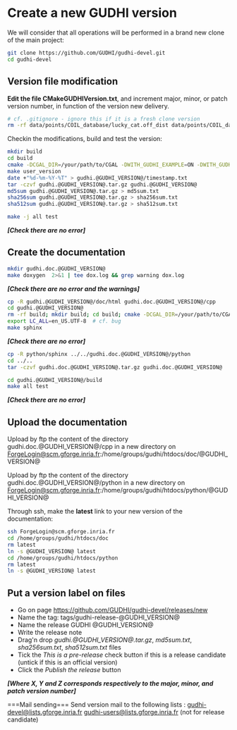 # Create a new GUDHI version

We will consider that all operations will be performed in a brand new clone of the main project:
```bash
git clone https://github.com/GUDHI/gudhi-devel.git
cd gudhi-devel
```

## Version file modification

**Edit the file CMakeGUDHIVersion.txt**, and increment major, minor, or patch version number, in function of the version new delivery.
```bash
# cf. .gitignore - ignore this if it is a fresh clone version
rm -rf data/points/COIL_database/lucky_cat.off_dist data/points/COIL_database/lucky_cat.off_sc.dot data/points/KleinBottle5D.off_dist data/points/KleinBottle5D.off_sc.dot data/points/human.off_dist data/points/human.off_sc.off data/points/human.off_sc.txt
```

Checkin the modifications, build and test the version:
```bash
mkdir build
cd build
cmake -DCGAL_DIR=/your/path/to/CGAL -DWITH_GUDHI_EXAMPLE=ON -DWITH_GUDHI_BENCHMARK=ON  -DUSER_VERSION_DIR=gudhi.@GUDHI_VERSION@ -DPython_ADDITIONAL_VERSIONS=3 ..
make user_version
date +"%d-%m-%Y-%T" > gudhi.@GUDHI_VERSION@/timestamp.txt
tar -czvf gudhi.@GUDHI_VERSION@.tar.gz gudhi.@GUDHI_VERSION@
md5sum gudhi.@GUDHI_VERSION@.tar.gz > md5sum.txt
sha256sum gudhi.@GUDHI_VERSION@.tar.gz > sha256sum.txt
sha512sum gudhi.@GUDHI_VERSION@.tar.gz > sha512sum.txt

make -j all test
```

***[Check there are no error]***

## Create the documentation
```bash
mkdir gudhi.doc.@GUDHI_VERSION@
make doxygen  2>&1 | tee dox.log && grep warning dox.log
```

***[Check there are no error and the warnings]***

```bash
cp -R gudhi.@GUDHI_VERSION@/doc/html gudhi.doc.@GUDHI_VERSION@/cpp
cd gudhi.@GUDHI_VERSION@
rm -rf build; mkdir build; cd build; cmake -DCGAL_DIR=/your/path/to/CGAL -DWITH_GUDHI_EXAMPLE=ON -DPython_ADDITIONAL_VERSIONS=3 ..
export LC_ALL=en_US.UTF-8  # cf. bug
make sphinx
```

***[Check there are no error]***

```bash
cp -R python/sphinx ../../gudhi.doc.@GUDHI_VERSION@/python
cd ../..
tar -czvf gudhi.doc.@GUDHI_VERSION@.tar.gz gudhi.doc.@GUDHI_VERSION@

cd gudhi.@GUDHI_VERSION@/build
make all test
```

***[Check there are no error]***

## Upload the documentation

Upload by ftp the content of the directory gudhi.doc.@GUDHI_VERSION@/cpp in a new directory on ForgeLogin@scm.gforge.inria.fr:/home/groups/gudhi/htdocs/doc/@GUDHI_VERSION@

Upload by ftp the content of the directory gudhi.doc.@GUDHI_VERSION@/python in a new directory on ForgeLogin@scm.gforge.inria.fr:/home/groups/gudhi/htdocs/python/@GUDHI_VERSION@

Through ssh, make the **latest** link to your new version of the documentation:
```bash
ssh ForgeLogin@scm.gforge.inria.fr
cd /home/groups/gudhi/htdocs/doc
rm latest
ln -s @GUDHI_VERSION@ latest
cd /home/groups/gudhi/htdocs/python
rm latest
ln -s @GUDHI_VERSION@ latest
```

## Put a version label on files

* Go on page https://github.com/GUDHI/gudhi-devel/releases/new
* Name the tag: tags/gudhi-release-@GUDHI_VERSION@
* Name the release GUDHI @GUDHI_VERSION@
* Write the release note
* Drag'n drop *gudhi.@GUDHI_VERSION@.tar.gz*, *md5sum.txt*, *sha256sum.txt*, *sha512sum.txt* files
* Tick the *This is a pre-release* check button if this is a release candidate (untick if this is an official version)
* Click the *Publish the release* button

***[Where X, Y and Z corresponds respectively to the major, minor, and patch version number]***


===Mail sending===
Send version mail to the following lists :
gudhi-devel@lists.gforge.inria.fr
gudhi-users@lists.gforge.inria.fr (not for release candidate)

